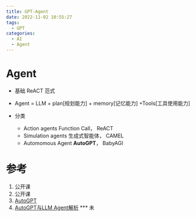 ```yaml
---
title: GPT-Agent
date: 2022-11-02 10:55:27
tags:
  - GPT
categories: 
  - AI
  - Agent  
---
```


<p></p>
<!-- more -->


# Agent
+ 基础
  ReACT 范式
  
+ Agent = LLM + plan[规划能力] + memory[记忆能力] +Tools[工具使用能力]

+ 分类
  + Action agents
    Function Call， ReACT
  + Simulation agents 
    生成式智能体， CAMEL
  + Automomous Agent
    **AutoGPT**， BabyAGI


# 参考
1. 公开课
2. 公开课
3. [AutoGPT](https://github.com/Significant-Gravitas/AutoGPT)
100. [AutoGPT与LLM Agent解析](https://zhuanlan.zhihu.com/p/622947810) *** 未

